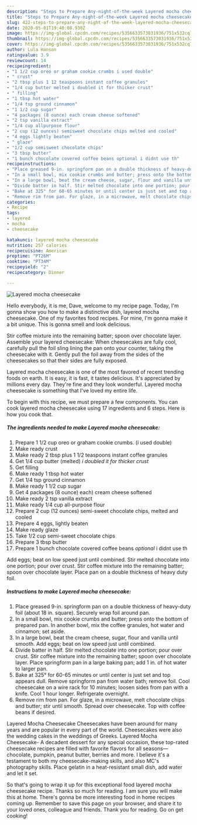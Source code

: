 ```yaml
---
description: "Steps to Prepare Any-night-of-the-week Layered mocha cheesecake"
title: "Steps to Prepare Any-night-of-the-week Layered mocha cheesecake"
slug: 422-steps-to-prepare-any-night-of-the-week-layered-mocha-cheesecake
date: 2020-05-01T19:40:08.930Z
image: https://img-global.cpcdn.com/recipes/5356633573031936/751x532cq70/layered-mocha-cheesecake-recipe-main-photo.jpg
thumbnail: https://img-global.cpcdn.com/recipes/5356633573031936/751x532cq70/layered-mocha-cheesecake-recipe-main-photo.jpg
cover: https://img-global.cpcdn.com/recipes/5356633573031936/751x532cq70/layered-mocha-cheesecake-recipe-main-photo.jpg
author: Lula Hanson
ratingvalue: 3.9
reviewcount: 14
recipeingredient:
- "1 1/2 cup oreo or graham cookie crumbs i used double"
- " crust"
- "2 tbsp plus 1 12 teaspoons instant coffee granules"
- "1/4 cup butter melted i doubled it for thicker crust"
- " filling"
- "1 tbsp hot water"
- "1/4 tsp ground cinnamon"
- "1 1/2 cup sugar"
- "4 packages (8 ounce) each cream cheese softened"
- "2 tsp vanilla extract"
- "1/4 cup allpurpose flour"
- "2 cup (12 ounces) semisweet chocolate chips melted and cooled"
- "4 eggs lightly beaten"
- " glaze"
- "1/2 cup semisweet chocolate chips"
- "3 tbsp butter"
- "1 bunch chocolate covered coffee beans optional i didnt use th"
recipeinstructions:
- "Place greased 9-in. springform pan on a double thickness of heavy-duty foil (about 18 in. square). Securely wrap foil around pan."
- "In a small bowl, mix cookie crumbs and butter; press onto the bottom of prepared pan. In another bowl, mix the coffee granules, hot water and cinnamon; set aside."
- "In a large bowl, beat the cream cheese, sugar, flour and vanilla until smooth. Add eggs; beat on low speed just until combined."
- "Divide batter in half. Stir melted chocolate into one portion; pour over crust. Stir coffee mixture into the remaining batter; spoon over chocolate layer. Place springform pan in a large baking pan; add 1 in. of hot water to larger pan."
- "Bake at 325° for 60-65 minutes or until center is just set and top appears dull. Remove springform pan from water bath; remove foil. Cool cheesecake on a wire rack for 10 minutes; loosen sides from pan with a knife. Cool 1 hour longer. Refrigerate overnight."
- "Remove rim from pan. For glaze, in a microwave, melt chocolate chips and butter; stir until smooth. Spread over cheesecake. Top with coffee beans if desired."
categories:
- Recipe
tags:
- layered
- mocha
- cheesecake

katakunci: layered mocha cheesecake 
nutrition: 257 calories
recipecuisine: American
preptime: "PT26M"
cooktime: "PT34M"
recipeyield: "2"
recipecategory: Dinner

---
```



![Layered mocha cheesecake](https://img-global.cpcdn.com/recipes/5356633573031936/751x532cq70/layered-mocha-cheesecake-recipe-main-photo.jpg)

Hello everybody, it is me, Dave, welcome to my recipe page. Today, I'm gonna show you how to make a distinctive dish, layered mocha cheesecake. One of my favorites food recipes. For mine, I'm gonna make it a bit unique. This is gonna smell and look delicious.

Stir coffee mixture into the remaining batter; spoon over chocolate layer. Assemble your layered cheesecake: When cheesecakes are fully cool, carefully pull the foil sling lining the pan onto your counter, taking the cheesecake with it. Gently pull the foil away from the sides of the cheesecakes so that their sides are fully exposed.

Layered mocha cheesecake is one of the most favored of recent trending foods on earth. It is easy, it is fast, it tastes delicious. It's appreciated by millions every day. They're fine and they look wonderful. Layered mocha cheesecake is something that I've loved my entire life.


To begin with this recipe, we must prepare a few components. You can cook layered mocha cheesecake using 17 ingredients and 6 steps. Here is how you cook that.

<!--inarticleads1-->

##### The ingredients needed to make Layered mocha cheesecake:

1. Prepare 1 1/2 cup oreo or graham cookie crumbs. (i used double)
1. Make ready  crust
1. Make ready 2 tbsp plus 1 1/2 teaspoons instant coffee granules
1. Get 1/4 cup butter (melted) *i doubled it for thicker crust*
1. Get  filling
1. Make ready 1 tbsp hot water
1. Get 1/4 tsp ground cinnamon
1. Make ready 1 1/2 cup sugar
1. Get 4 packages (8 ounce) each) cream cheese softened
1. Make ready 2 tsp vanilla extract
1. Make ready 1/4 cup all-purpose flour
1. Prepare 2 cup (12 ounces) semi-sweet chocolate chips, melted and cooled
1. Prepare 4 eggs, lightly beaten
1. Make ready  glaze
1. Take 1/2 cup semi-sweet chocolate chips
1. Prepare 3 tbsp butter
1. Prepare 1 bunch chocolate covered coffee beans *optional* i didnt use th


Add eggs; beat on low speed just until combined. Stir melted chocolate into one portion; pour over crust. Stir coffee mixture into the remaining batter; spoon over chocolate layer. Place pan on a double thickness of heavy duty foil. 

<!--inarticleads2-->

##### Instructions to make Layered mocha cheesecake:

1. Place greased 9-in. springform pan on a double thickness of heavy-duty foil (about 18 in. square). Securely wrap foil around pan.
1. In a small bowl, mix cookie crumbs and butter; press onto the bottom of prepared pan. In another bowl, mix the coffee granules, hot water and cinnamon; set aside.
1. In a large bowl, beat the cream cheese, sugar, flour and vanilla until smooth. Add eggs; beat on low speed just until combined.
1. Divide batter in half. Stir melted chocolate into one portion; pour over crust. Stir coffee mixture into the remaining batter; spoon over chocolate layer. Place springform pan in a large baking pan; add 1 in. of hot water to larger pan.
1. Bake at 325° for 60-65 minutes or until center is just set and top appears dull. Remove springform pan from water bath; remove foil. Cool cheesecake on a wire rack for 10 minutes; loosen sides from pan with a knife. Cool 1 hour longer. Refrigerate overnight.
1. Remove rim from pan. For glaze, in a microwave, melt chocolate chips and butter; stir until smooth. Spread over cheesecake. Top with coffee beans if desired.


Layered Mocha Cheesecake Cheesecakes have been around for many years and are popular in every part of the world. Cheesecakes were also the wedding cakes in the weddings of Greeks. Layered Mocha Cheesecake- A decadent dessert for any special occasion, these top-rated cheesecake recipes are filled with favorite flavors for all seasons—chocolate, pumpkin, peanut butter, berries and more. I believe it&#39;s a testament to both my cheesecake-making skills, and also MC&#39;s photography skills. Place gelatin in a heat-resistant small dish, add water and let it set. 

So that's going to wrap it up for this exceptional food layered mocha cheesecake recipe. Thanks so much for reading. I am sure you will make this at home. There's gonna be more interesting food in home recipes coming up. Remember to save this page on your browser, and share it to your loved ones, colleague and friends. Thank you for reading. Go on get cooking!
